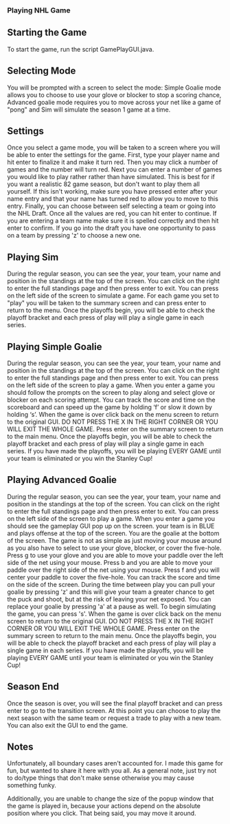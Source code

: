 ### Playing NHL Game

## Starting the Game

To start the game, run the script GamePlayGUI.java. 

## Selecting Mode

You will be prompted with a screen to select the mode: Simple Goalie mode allows you to choose to use your glove or blocker to stop a scoring chance, Advanced goalie mode requires you to move across your net like a game of "pong" and Sim will simulate the season 1 game at a time. 

## Settings

Once you select a game mode, you will be taken to a screen where you will be able to enter the settings for the game. First, type your player name and hit enter to finalize it and make it turn red. Then you may click a number of games and the number will turn red. Next you can enter a number of games you would like to play rather rather than have simulated. This is best for if you want a realistic 82 game season, but don't want to play them all yourself. If this isn't working, make sure you have pressed enter after your name entry and that your name has turned red to allow you to move to this entry. Finally, you can choose between self selecting a team or going into the NHL Draft. Once all the values are red, you can hit enter to continue. If you are entering a team name make sure it is spelled correctly and then hit enter to confirm. If you go into the draft you have one opportunity to pass on a team by pressing 'z' to choose a new one.

## Playing Sim

During the regular season, you can see the year, your team, your name and position in the standings at the top of the screen. You can click on the right to enter the full standings page and then press enter to exit. You can press on the left side of the screen to simulate a game. For each game you set to "play" you will be taken to the summary screen and can press enter to return to the menu.
Once the playoffs begin, you will be able to check the playoff bracket and each press of play will play a single game in each series.

## Playing Simple Goalie

During the regular season, you can see the year, your team, your name and position in the standings at the top of the screen. You can click on the right to enter the full standings page and then press enter to exit. You can press on the left side of the screen to play a game.
When you enter a game you should follow the prompts on the screen to play along and select glove or blocker on each scoring attempt. You can track the score and time on the scoreboard and can speed up the game by holding ‘f’ or slow it down by holding ‘s’. When the game is over click back on the menu screen to return to the original GUI. DO NOT PRESS THE X IN THE RIGHT CORNER OR YOU WILL EXIT THE WHOLE GAME. Press enter on the summary screen to return to the main menu.
Once the playoffs begin, you will be able to check the playoff bracket and each press of play will play a single game in each series. If you have made the playoffs, you will be playing EVERY GAME until your team is eliminated or you win the Stanley Cup!

## Playing Advanced Goalie

During the regular season, you can see the year, your team, your name and position in the standings at the top of the screen. You can click on the right to enter the full standings page and then press enter to exit. You can press on the left side of the screen to play a game.
When you enter a game you should see the gameplay GUI pop up on the screen. your team is in BLUE and plays offense at the top of the screen. You are the goalie at the bottom of the screen. The game is not as simple as just moving your mouse around as you also have to select to use your glove, blocker, or cover the five-hole. Press g to use your glove and you are able to move your paddle over the left side of the net using your mouse. Press b and you are able to move your paddle over the right side of the net using your mouse. Press f and you will center your paddle to cover the five-hole. You can track the score and time on the side of the screen. During the time between play you can pull your goalie by pressing 'z' and this will give your team a greater chance to get the puck and shoot, but at the risk of leaving your net exposed. You can replace your goalie by pressing 'a' at a pause as well. To begin simulating the game, you can press 's'. When the game is over click back on the menu screen to return to the original GUI. DO NOT PRESS THE X IN THE RIGHT CORNER OR YOU WILL EXIT THE WHOLE GAME. Press enter on the summary screen to return to the main menu.
Once the playoffs begin, you will be able to check the playoff bracket and each press of play will play a single game in each series. If you have made the playoffs, you will be playing EVERY GAME until your team is eliminated or you win the Stanley Cup!

## Season End

Once the season is over, you will see the final playoff bracket and can press enter to go to the transition screen. At this point you can choose to play the next season with the same team or request a trade to play with a new team. You can also exit the GUI to end the game.

## Notes

Unfortunately, all boundary cases aren't accounted for. I made this game for fun, but wanted to share it here with you all. As a general note, just try not to do/type things that don't make sense otherwise you may cause something funky.

Additionally, you are unable to change the size of the popup window that the game is played in, because your actions depend on the absolute position where you click. That being said, you may move it around.
